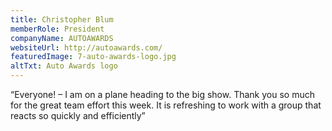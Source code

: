 ```yaml
---
title: Christopher Blum
memberRole: President
companyName: AUTOAWARDS
websiteUrl: http://autoawards.com/
featuredImage: 7-auto-awards-logo.jpg
altTxt: Auto Awards logo
---
```


“Everyone! – I am on a plane heading to the big show. Thank you so much for the great team effort this week. It is refreshing to work with a group that reacts so quickly and efficiently”